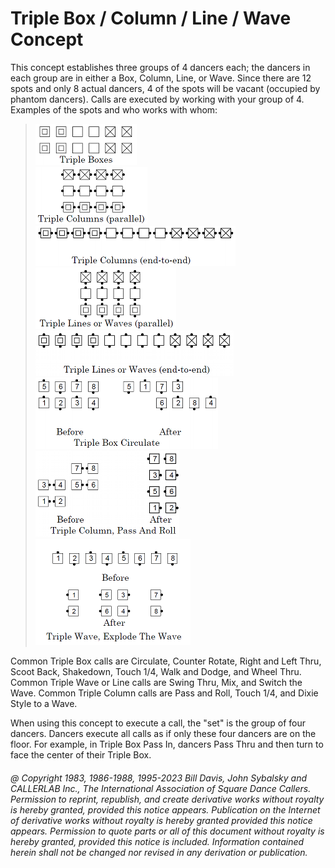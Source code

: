 
# Triple Box / Column / Line / Wave Concept

This concept establishes three groups of 4 dancers each; the dancers in each group are in either a Box,
Column, Line, or Wave. Since there are 12 spots and only 8 actual dancers, 4 of the spots will be vacant
(occupied by phantom dancers). Calls are executed by working with your group of 4. Examples of the spots
and who works with whom:

> 
> ![alt](triple_box_1.png)  
> ![alt](triple_box_2.png)  
> ![alt](triple_box_3.png)  
> ![alt](triple_box_4.png)  
> ![alt](triple_box_5.png)  
> ![alt](triple_box_6.png)  
> ![alt](triple_box_7.png)  
> ![alt](triple_box_8.png)  
> 

Common Triple Box calls are Circulate, Counter Rotate, Right and
Left Thru, Scoot Back, Shakedown, Touch 1/4, Walk and Dodge, and Wheel
Thru. Common Triple Wave or Line calls are Swing Thru, Mix, and Switch
the Wave.  Common Triple Column calls are Pass and Roll, Touch 1/4, and Dixie Style to a Wave.

When using this concept to execute a call, the "set" is the group of four dancers.
Dancers execute all calls as if only these four dancers are on the floor.
For example, in Triple Box Pass In, dancers Pass Thru
and then turn to face the center of their Triple Box.

###### @ Copyright 1983, 1986-1988, 1995-2023 Bill Davis, John Sybalsky and CALLERLAB Inc., The International Association of Square Dance Callers. Permission to reprint, republish, and create derivative works without royalty is hereby granted, provided this notice appears. Publication on the Internet of derivative works without royalty is hereby granted provided this notice appears. Permission to quote parts or all of this document without royalty is hereby granted, provided this notice is included. Information contained herein shall not be changed nor revised in any derivation or publication.
